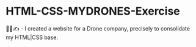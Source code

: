 # HTML-CSS-MYDRONES-Exercise
👨‍💻✍️ - I created a website for a Drone company, precisely to consolidate my HTML|CSS base.
